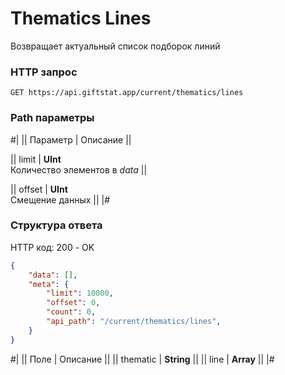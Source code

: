 # Thematics Lines

Возвращает актуальный список подборок линий

### HTTP запрос
```
GET https://api.giftstat.app/current/thematics/lines
```

### Path параметры
#|
|| Параметр | Описание ||

|| 
limit 
| 
**UInt**\
Количество элементов в *data*
||

|| 
offset 
| 
**UInt**\
Смещение данных
||
|#


### Структура ответа

HTTP код: 200 - OK

```json
{
    "data": [],
    "meta": {
        "limit": 10000, 
        "offset": 0,
        "count": 0,
        "api_path": "/current/thematics/lines",
    }
}
```


#|
|| Поле | Описание ||
|| thematic | **String** ||
|| line | **Array** ||
|#

